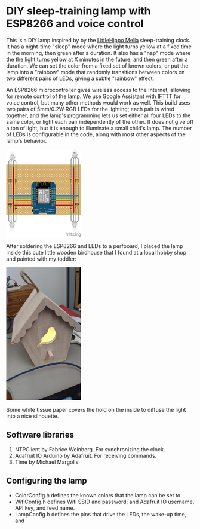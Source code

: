 # DIY sleep-training lamp with ESP8266 and voice control

This is a DIY lamp inspired by by the [LittleHippo Mella](https://www.amazon.com/dp/B078Z5FHG9) sleep-training clock. 
It has a night-time "sleep" mode where the light turns yellow at a fixed time in the morning, then green after a duration.
It also has a "nap" mode where the the light turns yellow at X minutes in the future, and then green after a duration. 
We can set the color from a fixed set of known colors, or put the lamp into a "rainbow" mode that randomly transitions
between colors on two different pairs of LEDs, giving a subtle "rainbow" effect.

An ESP8266 microcontroller gives wireless access to the Internet, allowing for remote control of the lamp. We use Google Assistant
with IFTTT for voice control, but many other methods would work as well. This build uses two pairs of 5mm/0.2W RGB LEDs for the lighting;
each pair is wired together, and the lamp's programming lets us set either all four LEDs to the same color, or light each pair
independently of the other. It does not give off a ton of light, but it is enough to illuminate a small child's lamp. The number of LEDs is
configurable in the code, along with most other aspects of the lamp's behavior.

<img src="https://github.com/nealterrell/esp8266-sleep-lamp/raw/master/circuit-layout.png" width="200"/>

After soldering the ESP8266 and LEDs to a perfboard, I placed the lamp inside this cute little wooden birdhouse that I found at a 
local hobby shop and painted with my toddler:

<img src="https://github.com/nealterrell/esp8266-sleep-lamp/raw/master/birdhouse.jpg" width="200"/>

Some white tissue paper covers the hold on the inside to diffuse the light into a nice silhouette.

## Software libraries

1. NTPClient by Fabrice Weinberg. For synchronizing the clock.
2. Adafruit IO Arduino by Adafruit. For receiving commands.
3. Time by Michael Margolis. 

## Configuring the lamp

* ColorConfig.h defines the known colors that the lamp can be set to.
* WifiConfig.h defines Wifi SSID and password; and Adafruit IO username, API key, and feed name.
* LampConfig.h defines the pins that drive the LEDs, the wake-up time, and 
